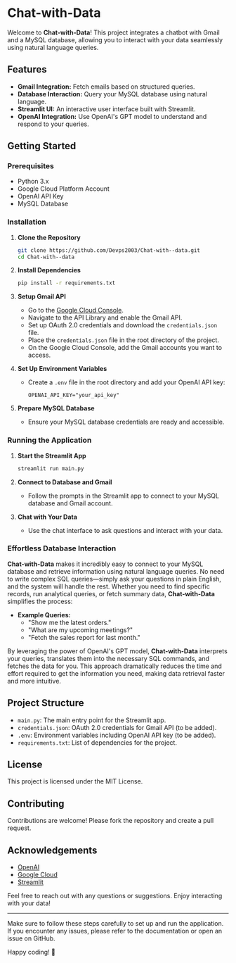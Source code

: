 # Chat-with-Data

Welcome to **Chat-with-Data**! This project integrates a chatbot with Gmail and a MySQL database, allowing you to interact with your data seamlessly using natural language queries.

## Features

- **Gmail Integration:** Fetch emails based on structured queries.
- **Database Interaction:** Query your MySQL database using natural language.
- **Streamlit UI:** An interactive user interface built with Streamlit.
- **OpenAI Integration:** Use OpenAI's GPT model to understand and respond to your queries.

## Getting Started

### Prerequisites

- Python 3.x
- Google Cloud Platform Account
- OpenAI API Key
- MySQL Database

### Installation

1. **Clone the Repository**

   ```bash
   git clone https://github.com/Devps2003/Chat-with--data.git
   cd Chat-with--data
   ```

2. **Install Dependencies**

   ```bash
   pip install -r requirements.txt
   ```

3. **Setup Gmail API**

   - Go to the [Google Cloud Console](https://console.cloud.google.com/).
   - Navigate to the API Library and enable the Gmail API.
   - Set up OAuth 2.0 credentials and download the `credentials.json` file.
   - Place the `credentials.json` file in the root directory of the project.
   - On the Google Cloud Console, add the Gmail accounts you want to access.

4. **Set Up Environment Variables**

   - Create a `.env` file in the root directory and add your OpenAI API key:

     ```env
     OPENAI_API_KEY="your_api_key"
     ```

5. **Prepare MySQL Database**

   - Ensure your MySQL database credentials are ready and accessible.

### Running the Application

1. **Start the Streamlit App**

   ```bash
   streamlit run main.py
   ```

2. **Connect to Database and Gmail**

   - Follow the prompts in the Streamlit app to connect to your MySQL database and Gmail account.

3. **Chat with Your Data**

   - Use the chat interface to ask questions and interact with your data.

### Effortless Database Interaction

**Chat-with-Data** makes it incredibly easy to connect to your MySQL database and retrieve information using natural language queries. No need to write complex SQL queries—simply ask your questions in plain English, and the system will handle the rest. Whether you need to find specific records, run analytical queries, or fetch summary data, **Chat-with-Data** simplifies the process:

- **Example Queries:**
  - "Show me the latest orders."
  - "What are my upcoming meetings?"
  - "Fetch the sales report for last month."

By leveraging the power of OpenAI's GPT model, **Chat-with-Data** interprets your queries, translates them into the necessary SQL commands, and fetches the data for you. This approach dramatically reduces the time and effort required to get the information you need, making data retrieval faster and more intuitive.

## Project Structure

- `main.py`: The main entry point for the Streamlit app.
- `credentials.json`: OAuth 2.0 credentials for Gmail API (to be added).
- `.env`: Environment variables including OpenAI API key (to be added).
- `requirements.txt`: List of dependencies for the project.

## License

This project is licensed under the MIT License.

## Contributing

Contributions are welcome! Please fork the repository and create a pull request.

## Acknowledgements

- [OpenAI](https://www.openai.com/)
- [Google Cloud](https://cloud.google.com/)
- [Streamlit](https://streamlit.io/)

Feel free to reach out with any questions or suggestions. Enjoy interacting with your data!

---

Make sure to follow these steps carefully to set up and run the application. If you encounter any issues, please refer to the documentation or open an issue on GitHub.

Happy coding! 🚀
